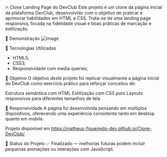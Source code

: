 🔥 Clone Landing Page do DevClub
Este projeto é um clone da página inicial da plataforma DevClub, desenvolvido com o objetivo de praticar e aprimorar habilidades em HTML e CSS. Trata-se de uma landing page responsiva, focada na fidelidade visual e boas práticas de marcação e estilização.

📸 Demonstração
![image](https://github.com/user-attachments/assets/ea668953-d784-43d1-8923-02cb22197686)

🚀 Tecnologias Utilizadas
- HTML5;
- CSS3;
- Responsividade com media queries;

🎯 Objetivo
O objetivo deste projeto foi replicar visualmente a página inicial do DevClub como exercício prático para reforçar conceitos de:

Estrutura semântica com HTML
Estilização com CSS puro
Layouts responsivos para diferentes tamanhos de tela

📱 Responsividade
A página foi desenvolvida pensando em múltiplos dispositivos, oferecendo uma experiência consistente tanto em desktop quanto em mobile.

Projeto disponível em https://matheus-figueiredo-dev.github.io/Clone-DevClub/

📌 Status do Projeto
✅ Finalizado — melhorias futuras podem incluir pequenas animações ou interações com JavaScript.
